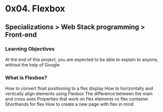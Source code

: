 # 0x04. Flexbox

## Specializations > Web Stack programming > Front-end

### Learning Objectives

At the end of this project, you are expected to be able to explain to anyone, without the help of Google:

### What is Flexbox?

How to convert float positioning to a flex display
How to horizontally and vertically align elements using Flexbox
The difference between the main and cross axes
Properties that work on flex elements vs flex container
Shorthands for flex
How to create a new page with flex in mind
